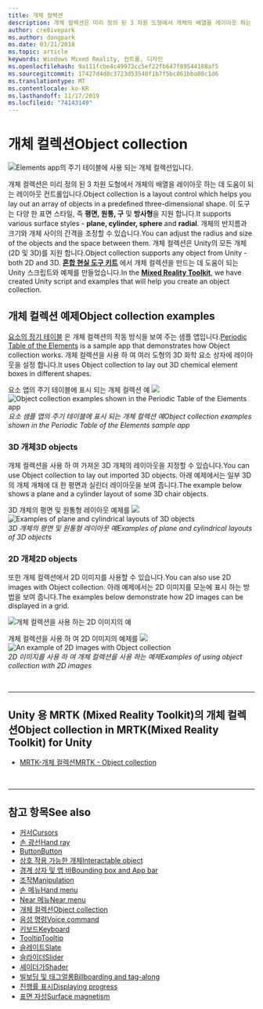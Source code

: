 ```yaml
---
title: 개체 컬렉션
description: 개체 컬렉션은 미리 정의 된 3 차원 도형에서 개체의 배열을 레이아웃 하는 데 도움이 되는 레이아웃 컨트롤입니다.
author: cre8ivepark
ms.author: dongpark
ms.date: 03/21/2018
ms.topic: article
keywords: Windows Mixed Reality, 컨트롤, 디자인
ms.openlocfilehash: 9a111fcbe4c49972cc5ef22fb647f89544188af5
ms.sourcegitcommit: 17427d4d8c3723d53540f1b7f5bc061bba08c1d6
ms.translationtype: MT
ms.contentlocale: ko-KR
ms.lasthandoff: 11/17/2019
ms.locfileid: "74143149"
---
```

# <a name="object-collection"></a><span data-ttu-id="b097a-104">개체 컬렉션</span><span class="sxs-lookup"><span data-stu-id="b097a-104">Object collection</span></span>

![Elements app의 주기 테이블에 사용 되는 개체 컬렉션입니다.](images/UX/UX_Hero_ObjectCollection.jpg)<br>


<span data-ttu-id="b097a-106">개체 컬렉션은 미리 정의 된 3 차원 도형에서 개체의 배열을 레이아웃 하는 데 도움이 되는 레이아웃 컨트롤입니다.</span><span class="sxs-lookup"><span data-stu-id="b097a-106">Object collection is a layout control which helps you lay out an array of objects in a predefined three-dimensional shape.</span></span> <span data-ttu-id="b097a-107">이 도구는 다양 한 표면 스타일, 즉 **평면, 원통, 구** 및 **방사형**을 지원 합니다.</span><span class="sxs-lookup"><span data-stu-id="b097a-107">It supports various surface styles - **plane, cylinder, sphere** and **radial**.</span></span> <span data-ttu-id="b097a-108">개체의 반지름과 크기와 개체 사이의 간격을 조정할 수 있습니다.</span><span class="sxs-lookup"><span data-stu-id="b097a-108">You can adjust the radius and size of the objects and the space between them.</span></span> <span data-ttu-id="b097a-109">개체 컬렉션은 Unity의 모든 개체 (2D 및 3D)를 지원 합니다.</span><span class="sxs-lookup"><span data-stu-id="b097a-109">Object collection supports any object from Unity - both 2D and 3D.</span></span> <span data-ttu-id="b097a-110">**[혼합 현실 도구 키트](https://microsoft.github.io/MixedRealityToolkit-Unity/Documentation/README_ObjectCollection.html)** 에서 개체 컬렉션을 만드는 데 도움이 되는 Unity 스크립트와 예제를 만들었습니다.</span><span class="sxs-lookup"><span data-stu-id="b097a-110">In the **[Mixed Reality Toolkit](https://microsoft.github.io/MixedRealityToolkit-Unity/Documentation/README_ObjectCollection.html)**, we have created Unity script and examples that will help you create an object collection.</span></span>


## <a name="object-collection-examples"></a><span data-ttu-id="b097a-111">개체 컬렉션 예제</span><span class="sxs-lookup"><span data-stu-id="b097a-111">Object collection examples</span></span>

<span data-ttu-id="b097a-112">[요소의 정기 테이블](periodic-table-of-the-elements.md) 은 개체 컬렉션의 작동 방식을 보여 주는 샘플 앱입니다.</span><span class="sxs-lookup"><span data-stu-id="b097a-112">[Periodic Table of the Elements](periodic-table-of-the-elements.md) is a sample app that demonstrates how Object collection works.</span></span> <span data-ttu-id="b097a-113">개체 컬렉션을 사용 하 여 여러 도형의 3D 화학 요소 상자에 레이아웃을 설정 합니다.</span><span class="sxs-lookup"><span data-stu-id="b097a-113">It uses Object collection to lay out 3D chemical element boxes in different shapes.</span></span>

<span data-ttu-id="b097a-114">요소 앱의 주기 테이블에 표시 되는 개체 컬렉션 예 ![](images/periodictable-collections-1000px.jpg)</span><span class="sxs-lookup"><span data-stu-id="b097a-114">![Object collection examples shown in the Periodic Table of the Elements app](images/periodictable-collections-1000px.jpg)</span></span><br>
<span data-ttu-id="b097a-115">*요소 샘플 앱의 주기 테이블에 표시 되는 개체 컬렉션 예*</span><span class="sxs-lookup"><span data-stu-id="b097a-115">*Object collection examples shown in the Periodic Table of the Elements sample app*</span></span>

### <a name="3d-objects"></a><span data-ttu-id="b097a-116">3D 개체</span><span class="sxs-lookup"><span data-stu-id="b097a-116">3D objects</span></span>

<span data-ttu-id="b097a-117">개체 컬렉션을 사용 하 여 가져온 3D 개체의 레이아웃을 지정할 수 있습니다.</span><span class="sxs-lookup"><span data-stu-id="b097a-117">You can use Object collection to lay out imported 3D objects.</span></span> <span data-ttu-id="b097a-118">아래 예제에서는 일부 3D의 개체 개체에 대 한 평면과 실린더 레이아웃을 보여 줍니다.</span><span class="sxs-lookup"><span data-stu-id="b097a-118">The example below shows a plane and a cylinder layout of some 3D chair objects.</span></span>

<span data-ttu-id="b097a-119">3D 개체의 평면 및 원통형 레이아웃 예제를 ![](images/objectcollection-3dobjects-1000px.jpg)</span><span class="sxs-lookup"><span data-stu-id="b097a-119">![Examples of plane and cylindrical layouts of 3D objects](images/objectcollection-3dobjects-1000px.jpg)</span></span><br>
<span data-ttu-id="b097a-120">*3D 개체의 평면 및 원통형 레이아웃 예*</span><span class="sxs-lookup"><span data-stu-id="b097a-120">*Examples of plane and cylindrical layouts of 3D objects*</span></span>

### <a name="2d-objects"></a><span data-ttu-id="b097a-121">2D 개체</span><span class="sxs-lookup"><span data-stu-id="b097a-121">2D objects</span></span>

<span data-ttu-id="b097a-122">또한 개체 컬렉션에서 2D 이미지를 사용할 수 있습니다.</span><span class="sxs-lookup"><span data-stu-id="b097a-122">You can also use 2D images with Object collection.</span></span> <span data-ttu-id="b097a-123">아래 예제에서는 2D 이미지를 모눈에 표시 하는 방법을 보여 줍니다.</span><span class="sxs-lookup"><span data-stu-id="b097a-123">The examples below demonstrate how 2D images can be displayed in a grid.</span></span>

![개체 컬렉션을 사용 하는 2D 이미지의 예](images/940px-layout-3dobjects-3.jpg)

<span data-ttu-id="b097a-125">개체 컬렉션을 사용 하 여 2D 이미지의 예제를 ![](images/940px-layout-2dimages.jpg)</span><span class="sxs-lookup"><span data-stu-id="b097a-125">![An example of 2D images with Object collection](images/940px-layout-2dimages.jpg)</span></span><br>
<span data-ttu-id="b097a-126">*2D 이미지를 사용 하 여 개체 컬렉션을 사용 하는 예제*</span><span class="sxs-lookup"><span data-stu-id="b097a-126">*Examples of using object collection with 2D images*</span></span>

<br>

---

## <a name="object-collection-in-mrtkmixed-reality-toolkit-for-unity"></a><span data-ttu-id="b097a-127">Unity 용 MRTK (Mixed Reality Toolkit)의 개체 컬렉션</span><span class="sxs-lookup"><span data-stu-id="b097a-127">Object collection in MRTK(Mixed Reality Toolkit) for Unity</span></span>

* [<span data-ttu-id="b097a-128">MRTK-개체 컬렉션</span><span class="sxs-lookup"><span data-stu-id="b097a-128">MRTK - Object collection</span></span>](https://microsoft.github.io/MixedRealityToolkit-Unity/Documentation/README_ObjectCollection.html)


<br>

---


## <a name="see-also"></a><span data-ttu-id="b097a-129">참고 항목</span><span class="sxs-lookup"><span data-stu-id="b097a-129">See also</span></span>

* [<span data-ttu-id="b097a-130">커서</span><span class="sxs-lookup"><span data-stu-id="b097a-130">Cursors</span></span>](cursors.md)
* [<span data-ttu-id="b097a-131">손 광선</span><span class="sxs-lookup"><span data-stu-id="b097a-131">Hand ray</span></span>](point-and-commit.md)
* [<span data-ttu-id="b097a-132">Button</span><span class="sxs-lookup"><span data-stu-id="b097a-132">Button</span></span>](button.md)
* [<span data-ttu-id="b097a-133">상호 작용 가능한 개체</span><span class="sxs-lookup"><span data-stu-id="b097a-133">Interactable object</span></span>](interactable-object.md)
* [<span data-ttu-id="b097a-134">경계 상자 및 앱 바</span><span class="sxs-lookup"><span data-stu-id="b097a-134">Bounding box and App bar</span></span>](app-bar-and-bounding-box.md)
* [<span data-ttu-id="b097a-135">조작</span><span class="sxs-lookup"><span data-stu-id="b097a-135">Manipulation</span></span>](direct-manipulation.md)
* [<span data-ttu-id="b097a-136">손 메뉴</span><span class="sxs-lookup"><span data-stu-id="b097a-136">Hand menu</span></span>](hand-menu.md)
* [<span data-ttu-id="b097a-137">Near 메뉴</span><span class="sxs-lookup"><span data-stu-id="b097a-137">Near menu</span></span>](near-menu.md)
* [<span data-ttu-id="b097a-138">개체 컬렉션</span><span class="sxs-lookup"><span data-stu-id="b097a-138">Object collection</span></span>](object-collection.md)
* [<span data-ttu-id="b097a-139">음성 명령</span><span class="sxs-lookup"><span data-stu-id="b097a-139">Voice command</span></span>](voice-input.md)
* [<span data-ttu-id="b097a-140">키보드</span><span class="sxs-lookup"><span data-stu-id="b097a-140">Keyboard</span></span>](keyboard.md)
* [<span data-ttu-id="b097a-141">Tooltip</span><span class="sxs-lookup"><span data-stu-id="b097a-141">Tooltip</span></span>](tooltip.md)
* [<span data-ttu-id="b097a-142">슬레이트</span><span class="sxs-lookup"><span data-stu-id="b097a-142">Slate</span></span>](slate.md)
* [<span data-ttu-id="b097a-143">슬라이더</span><span class="sxs-lookup"><span data-stu-id="b097a-143">Slider</span></span>](slider.md)
* [<span data-ttu-id="b097a-144">셰이더가</span><span class="sxs-lookup"><span data-stu-id="b097a-144">Shader</span></span>](shader.md)
* [<span data-ttu-id="b097a-145">빌보딩 및 태그얼롱</span><span class="sxs-lookup"><span data-stu-id="b097a-145">Billboarding and tag-along</span></span>](billboarding-and-tag-along.md)
* [<span data-ttu-id="b097a-146">진행률 표시</span><span class="sxs-lookup"><span data-stu-id="b097a-146">Displaying progress</span></span>](progress.md)
* [<span data-ttu-id="b097a-147">표면 자성</span><span class="sxs-lookup"><span data-stu-id="b097a-147">Surface magnetism</span></span>](surface-magnetism.md)
